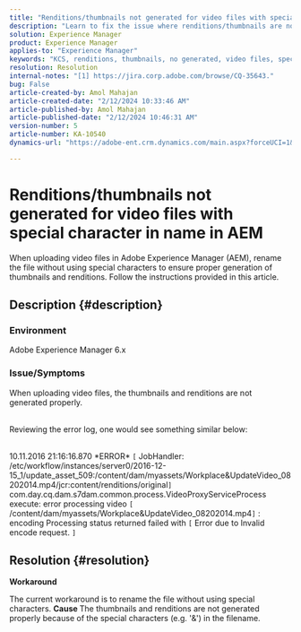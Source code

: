 ```yaml
---
title: "Renditions/thumbnails not generated for video files with special character in name in AEM"
description: "Learn to fix the issue where renditions/thumbnails are not generated for video files in Adobe Experience Manager."
solution: Experience Manager
product: Experience Manager
applies-to: "Experience Manager"
keywords: "KCS, renditions, thumbnails, no generated, video files, special character, name, AEM, Adobe Experience Manager"
resolution: Resolution
internal-notes: "[1] https://jira.corp.adobe.com/browse/CQ-35643."
bug: False
article-created-by: Amol Mahajan
article-created-date: "2/12/2024 10:33:46 AM"
article-published-by: Amol Mahajan
article-published-date: "2/12/2024 10:46:31 AM"
version-number: 5
article-number: KA-10540
dynamics-url: "https://adobe-ent.crm.dynamics.com/main.aspx?forceUCI=1&pagetype=entityrecord&etn=knowledgearticle&id=2d5bf62d-92c9-ee11-9079-6045bd006b4b"

---
```

# Renditions/thumbnails not generated for video files with special character in name in AEM


When uploading video files in Adobe Experience Manager (AEM), rename the file without using special characters to ensure proper generation of thumbnails and renditions. Follow the instructions provided in this article.

## Description {#description}


### <b>Environment</b>

Adobe Experience Manager 6.x



### <b>Issue/Symptoms</b>

When uploading video files, the thumbnails and renditions are not generated properly.

<br>Reviewing the error log, one would see something similar below:

<br>10.11.2016 21:16:16.870 \*ERROR\* `[` JobHandler: /etc/workflow/instances/server0/2016-12-15_1/update_asset_509:/content/dam/myassets/Workplace&UpdateVideo_08202014.mp4/jcr:content/renditions/original`]`  com.day.cq.dam.s7dam.common.process.VideoProxyServiceProcess execute: error processing video `[` /content/dam/myassets/Workplace&UpdateVideo_08202014.mp4`]`  : encoding Processing status returned failed with `[` Error due to Invalid encode request. `]` 

## Resolution {#resolution}


<b>Workaround</b>

The current workaround is to rename the file without using special characters.
<b>Cause </b>
The thumbnails and renditions are not generated properly because of the special characters (e.g. '&') in the filename.
